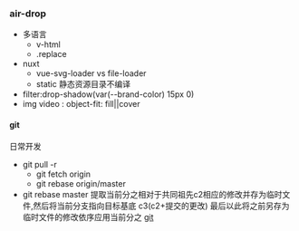 ### air-drop
- 多语言
  - v-html
  - .replace
- nuxt
  - vue-svg-loader vs file-loader 
  - static 静态资源目录不编译
- filter:drop-shadow(var(--brand-color) 15px 0)
- img video : object-fit: fill||cover

#### git
日常开发 
- git pull -r
  - git fetch origin
  - git rebase origin/master
- git rebase master
  提取当前分之相对于共同祖先c2相应的修改并存为临时文件,然后将当前分支指向目标基底 c3(c2+提交的更改)
  最后以此将之前另存为临时文件的修改依序应用当前分之
  [git](https://git-scm.com/book/zh/v2/Git-%E5%88%86%E6%94%AF-%E5%8F%98%E5%9F%BA)